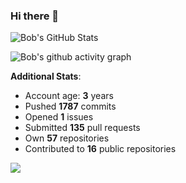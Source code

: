 ### Hi there 👋

![Bob's GitHub Stats](https://github-readme-stats.vercel.app/api?username=Bobthesoftwaredeveloper&show_icons=true&count_private=true&theme=react&hide=stars,prs,issues,contribs)

![Bob's github activity graph](https://github-readme-activity-graph-c.herokuapp.com/graph?username=BobTheSoftwareDeveloper&theme=react-dark)

**Additional Stats**:
- Account age: **3** years
- Pushed **1787** commits
- Opened **1** issues
- Submitted **135** pull requests
- Own **57** repositories
- Contributed to **16** public repositories

![](https://komarev.com/ghpvc/?username=BobTheSoftwareDeveloper)
